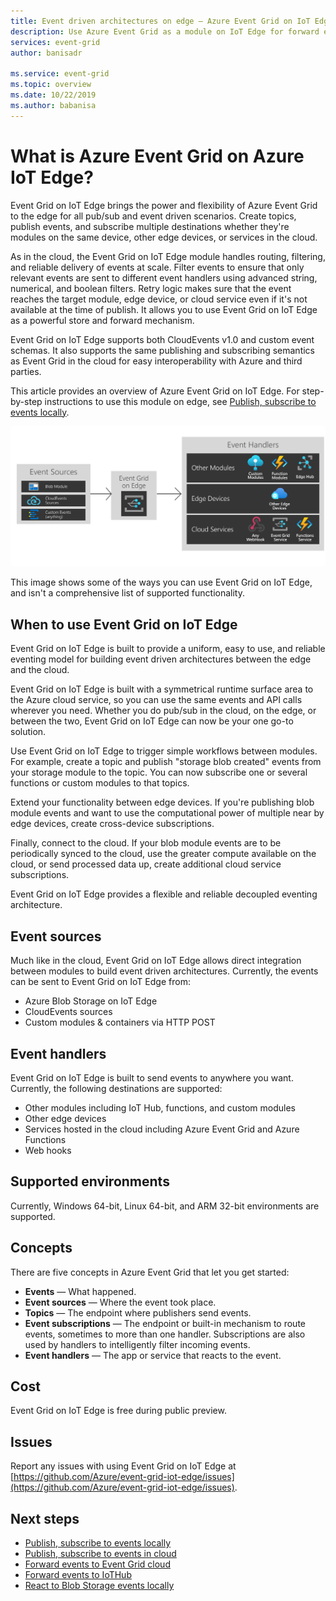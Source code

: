 ```yaml
---
title: Event driven architectures on edge — Azure Event Grid on IoT Edge
description: Use Azure Event Grid as a module on IoT Edge for forward events between modules, edge devices, and the cloud.
services: event-grid
author: banisadr

ms.service: event-grid
ms.topic: overview
ms.date: 10/22/2019
ms.author: babanisa
---
```


# What is Azure Event Grid on Azure IoT Edge?
Event Grid on IoT Edge brings the power and flexibility of Azure Event Grid to the edge for all pub/sub and event driven scenarios. Create topics, publish events, and subscribe multiple destinations whether they're modules on the same device, other edge devices, or services in the cloud.

As in the cloud, the Event Grid on IoT Edge module handles routing, filtering, and reliable delivery of events at scale. Filter events to ensure that only relevant events are sent to different event handlers using advanced string, numerical, and boolean filters. Retry logic makes sure that the event reaches the target module, edge device, or cloud service even if it's not available at the time of publish. It allows you to use Event Grid on IoT Edge as a powerful store and forward mechanism.

Event Grid on IoT Edge supports both CloudEvents v1.0 and custom event schemas. It also supports the same publishing and subscribing semantics as Event Grid in the cloud for easy interoperability with Azure and third parties.

This article provides an overview of Azure Event Grid on IoT Edge. For step-by-step instructions to use this module on edge, see [Publish, subscribe to events locally](pub-sub-events-webhook-local.md). 

![Event Grid on IoT Edge model of sources and handlers](../media/edge-overview/functional-model.png)

This image shows some of the ways you can use Event Grid on IoT Edge, and isn't a comprehensive list of supported functionality.

## When to use Event Grid on IoT Edge

Event Grid on IoT Edge is built to provide a uniform, easy to use, and reliable eventing model for building event driven architectures between the edge and the cloud.

Event Grid on IoT Edge is built with a symmetrical runtime surface area to the Azure cloud service, so you can use the same events and API calls wherever you need. Whether you do pub/sub in the cloud, on the edge, or between the two, Event Grid on IoT Edge can now be your one go-to solution.

Use Event Grid on IoT Edge to trigger simple workflows between modules. For example, create a topic and publish "storage blob created" events from your storage module to the topic. You can now subscribe one or several functions or custom modules to that topics.

Extend your functionality between edge devices. If you're publishing blob module events and want to use the computational power of multiple near by edge devices, create cross-device subscriptions.

Finally, connect to the cloud. If your blob module events are to be periodically synced to the cloud, use the greater compute available on the cloud, or send processed data up, create additional cloud service subscriptions.

Event Grid on IoT Edge provides a flexible and reliable decoupled eventing architecture.

## Event sources

Much like in the cloud, Event Grid on IoT Edge allows direct integration between modules to build event driven architectures. Currently, the events can be sent to Event Grid on IoT Edge from:

* Azure Blob Storage on IoT Edge
* CloudEvents sources
* Custom modules & containers via HTTP POST

## Event handlers

Event Grid on IoT Edge is built to send events to anywhere you want. Currently, the following destinations are supported:

* Other modules including IoT Hub, functions, and custom modules
* Other edge devices
* Services hosted in the cloud including Azure Event Grid and Azure Functions
* Web hooks

## Supported environments
Currently, Windows 64-bit, Linux 64-bit, and ARM 32-bit environments are supported.

## Concepts

There are five concepts in Azure Event Grid that let you get started:

* **Events** — What happened.
* **Event sources** — Where the event took place.
* **Topics** — The endpoint where publishers send events.
* **Event subscriptions** — The endpoint or built-in mechanism to route events, sometimes to more than one handler. Subscriptions are also used by handlers to intelligently filter incoming events.
* **Event handlers** — The app or service that reacts to the event.

## Cost

Event Grid on IoT Edge is free during public preview.

## Issues
Report any issues with using Event Grid on IoT Edge at [https://github.com/Azure/event-grid-iot-edge/issues](https://github.com/Azure/event-grid-iot-edge/issues).

## Next steps

* [Publish, subscribe to events locally](pub-sub-events-webhook-local.md)
* [Publish, subscribe to events in cloud](pub-sub-events-webhook-cloud.md)
* [Forward events to Event Grid cloud](forward-events-event-grid-cloud.md)
* [Forward events to IoTHub](forward-events-iothub.md)
* [React to Blob Storage events locally](react-blob-storage-events-locally.md)